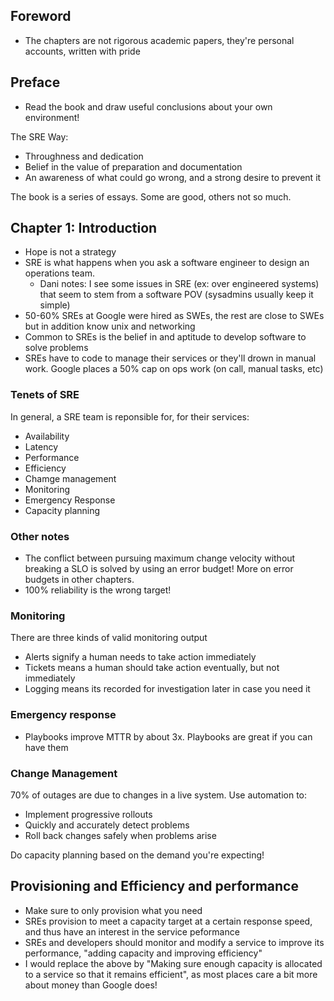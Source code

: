 ## Foreword
- The chapters are not rigorous academic papers, they're personal accounts, written with pride

## Preface
- Read the book and draw useful conclusions about your own environment!

The SRE Way:
- Throughness and dedication
- Belief in the value of preparation and documentation
- An awareness of what could go wrong, and a strong desire to prevent it

The book is a series of essays. Some are good, others not so much.

## Chapter 1: Introduction
- Hope is not a strategy
- SRE is what happens when you ask a software engineer to design an operations team.
    - Dani notes: I see some issues in SRE (ex: over engineered systems) that seem to stem from a software POV (sysadmins usually keep it simple) 
- 50-60% SREs at Google were hired as SWEs, the rest are close to SWEs but in addition know unix and networking
- Common to SREs is the belief in and aptitude to develop software to solve problems
- SREs have to code to manage their services or they'll drown in manual work. Google places a 50% cap on ops work (on call, manual tasks, etc)

### Tenets of SRE
In general, a SRE team is reponsible for, for their services:
- Availability
- Latency
- Performance
- Efficiency
- Chamge management
- Monitoring
- Emergency Response
- Capacity planning

### Other notes
- The conflict between pursuing maximum change velocity without breaking a SLO is solved by using an error budget! More on error budgets in other chapters.
- 100% reliability is the wrong target!

### Monitoring
There are three kinds of valid monitoring output
- Alerts signify a human needs to take action immediately
- Tickets means a human should take action eventually, but not immediately
- Logging means its recorded for investigation later in case you need it

### Emergency response
- Playbooks improve MTTR by about 3x. Playbooks are great if you can have them

### Change Management
70% of outages are due to changes in a live system. Use automation to:
- Implement progressive rollouts
- Quickly and accurately detect problems
- Roll back changes safely when problems arise

Do capacity planning based on the demand you're expecting!

## Provisioning and Efficiency and performance
- Make sure to only provision what you need
- SREs provision to meet a capacity target at a certain response speed, and thus have an interest in the service peformance
- SREs and developers should monitor and modify a service to improve its performance, "adding capacity and improving efficiency"
- I would replace the above by "Making sure enough capacity is allocated to a service so that it remains efficient", as most places care a bit more about money than Google does!